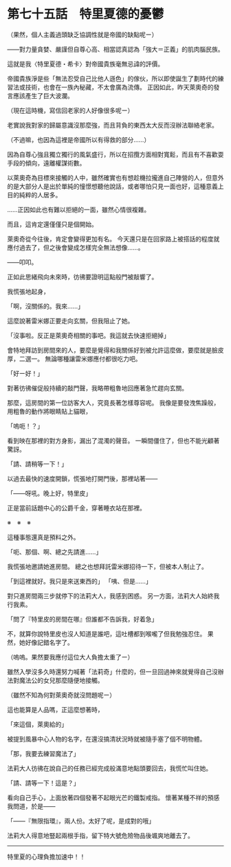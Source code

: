 # 第七十五話　特里夏德的憂鬱

（果然，個人主義過頭缺乏協調性就是帝國的缺點呢ー）

――對力量貪婪、嚴謹但自尊心高、相當認真認為「強大＝正義」的肌肉腦民族。

這就是我〈特里夏德・希卡〉對帝國貴族毫無忌諱的評價。

帝國貴族淨是些「無法忍受自己比他人遜色」的傢伙，所以即使誕生了劃時代的練習法或技術，也會在一族內秘藏，不太會廣為流傳。
正因如此，昨天萊奧奇的發言應該產生了巨大波瀾。

（現在這時機，寫信回老家的人好像很多呢ー）

老實說我對家的歸屬意識沒那麼強，而且背負的東西太大反而沒辦法聯絡老家。

（不過嘛，也因為這裡是帝國所以有得救的部分……）

因為自尊心強且獨立獨行的風氣盛行，所以在招攬方面相對寬鬆，而且有不喜歡耍手段的傾向，遠離權謀術數。

以萊奧奇為目標來接觸的人中，雖然確實也有想趁機拉攏進自己陣營的人，但意外的是大部分人是出於單純的憧憬想聽他說話，或者哪怕只見一面也好，這種意義上目的純粹的人居多。

……正因如此也有難以拒絕的一面，雖然心情很複雜。

而且，這肯定還僅僅只是個開始。

萊奧奇從今往後，肯定會變得更加有名。
今天還只是在回家路上被搭話的程度就應付過去了，但之後會變成怎樣完全無法想像……。

――叩叩。

正如此思緒飛向未來時，彷彿要證明這點般門被敲響了。

我慌張地起身，

「啊，沒關係的。我來……」

這麼說著雷米娜正要走向玄關，但我阻止了她。

「沒事啦。反正是萊奧奇相關的事吧。我這就去快速拒絕掉」

會特地拜訪到房間來的人，要麼是覺得和我關係好到被允許這麼做，要麼就是臉皮厚，二選一。
無論哪種讓雷米娜應付都很吃力吧。

「好ー好！」

對著彷彿催促般持續的敲門聲，我略帶粗魯地回應著急忙趕向玄關。

那麼，這房間的第一位訪客大人，究竟長著怎樣尊容呢。
我像是要發洩焦躁般，用粗魯的動作將眼睛貼上貓眼，

「嗚呃！？」

看到映在那裡的對方身影，漏出了混濁的聲音。
一瞬間僵住了，但也不能光顧著驚訝。

「請、請稍等一下！」

以過去最快的速度開鎖，慌張地打開門後，那裡站著――

「――呀吼。晚上好，特里皮」

正是當前話題中心的公爵千金，穿著睡衣站在那裡。

※　※　※

這種事態還真是預料之外。

「呃、那個、啊、總之先請進……」

我慌張地邀請她進房間。
總之也想拜託雷米娜招待一下，但被本人制止了。

「到這裡就好。我只是來送東西的」
「咦、但是……」

對只進房間兩三步就停下的法莉大人，我感到困惑。
另一方面，法莉大人始終我行我素。

「問了『特里皮的房間在哪』但誰都不告訴我，好着急」

不，就算你說特里皮也沒人知道是誰吧，這吐槽都到喉嚨了但我勉強忍住。
果然，她好像記錯名字了。

（嗚嗚。果然要我應付這位大人負擔太重了ー）

雖然入學沒多久時還努力喊著「法莉奇」什麼的，但一旦回過神來就覺得自己沒辦法對魔法公的女兒那麼隨便地接觸。

（雖然不知為何對萊奧奇就沒問題呢ー）

這也能算是人品嗎，正這麼想著時，

「來這個，萊奧給的」

被提到風暴中心人物的名字，在還沒搞清狀況時就被隨手塞了個不明物體。

「那，我要去練習魔法了」

法莉大人彷彿在說自己的任務已經完成般滿意地點頭要回去，我慌忙叫住她。

「請、請等一下！這是？」

看向自己手心，上面放著四個發著不起眼光芒的鐵製戒指。
懷著某種不祥的預感我問道，於是――

「――『無限指環』，兩人份。太好了呢，是成對的哦」

法莉大人得意地豎起兩根手指，留下特大號危險物品後颯爽地離去了。

---

特里夏的心理負擔加速中！！